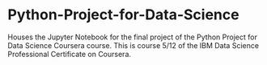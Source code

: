 # Python-Project-for-Data-Science
Houses the Jupyter Notebook for the final project of the Python Project for Data Science Coursera course. This is course 5/12 of the IBM Data Science Professional Certificate on Coursera.
